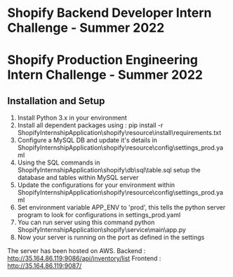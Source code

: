 # Shopify Backend Developer Intern Challenge - Summer 2022
# Shopify Production Engineering Intern Challenge - Summer 2022

## Installation and Setup

1. Install Python 3.x in your environment
2. Install all dependent packages using : pip install -r ShopifyInternshipApplication\shopify\resource\install\requirements.txt
3. Configure a MySQL DB and update it's details in ShopifyInternshipApplication\shopify\resource\config\settings_prod.yaml
4. Using the SQL commands in ShopifyInternshipApplication\shopify\db\sql\table.sql setup the database and tables within MySQL server
5. Update the configurations for your environment within ShopifyInternshipApplication\shopify\resource\config\settings_prod.yaml
6. Set environment variable APP_ENV to 'prod', this tells the python server program to look for configurations in settings_prod.yaml
7. You can run server using this command python ShopifyInternshipApplication\shopify\service\main\app.py
8. Now your server is running on the port as defined in the settings

The server has been hosted on AWS.
Backend : http://35.164.86.119:9086/api/inventory/list
Frontend : http://35.164.86.119:9087/

